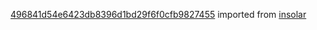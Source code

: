 [496841d54e6423db8396d1bd29f6f0cfb9827455](https://github.com/insolar/insolar/commit/496841d54e6423db8396d1bd29f6f0cfb9827455) imported from [insolar](https://github.com/insolar/insolar)
